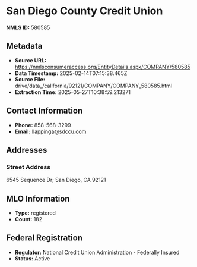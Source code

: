 # San Diego County Credit Union

**NMLS ID:** 580585

## Metadata
- **Source URL:** https://nmlsconsumeraccess.org/EntityDetails.aspx/COMPANY/580585
- **Data Timestamp:** 2025-02-14T07:15:38.465Z
- **Source File:** drive/data_/california/92121/COMPANY/COMPANY_580585.html
- **Extraction Time:** 2025-05-27T10:38:59.213271

## Contact Information
- **Phone:** 858-568-3299
- **Email:** llappinga@sdccu.com

## Addresses
### Street Address
6545 Sequence Dr; San Diego, CA 92121

## MLO Information
- **Type:** registered
- **Count:** 182

## Federal Registration
- **Regulator:** National Credit Union Administration - Federally Insured
- **Status:** Active
